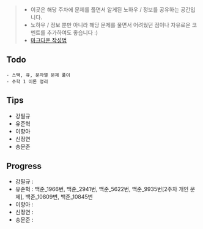 > - 이곳은 해당 주차에 문제를 풀면서 알게된 노하우 / 정보를 공유하는 공간입니다.
> - 노하우 / 정보 뿐만 아니라 해당 문제를 풀면서 어려웠던 점이나 자유로운 코멘트를 추가하여도 좋습니다 :)
> - [마크다운 작성법](https://gist.github.com/ihoneymon/652be052a0727ad59601)

## Todo
    - 스택, 큐, 문자열 문제 풀이
    - 수학 1 이론 정리

## Tips
- 강필규
- 유준혁
- 이향아
- 신정연
- 송문준

## Progress
- 강필규 :
- 유준혁 : 백준_1966번, 백준_2941번, 백준_5622번, 백준_9935번[2주차 개인 문제], 백준_10809번, 백준_10845번
- 이향아 :
- 신정연 :
- 송문준 :
